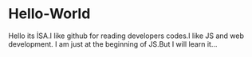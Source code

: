 # Hello-World
Hello its İSA.I like github for reading developers codes.I like JS and web development.
I am just at the beginning of JS.But I will learn it...

